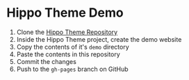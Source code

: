Hippo Theme Demo
================

1. Clone the [Hippo Theme Repository]()
2. Inside the Hippo Theme project, create the demo website
3. Copy the contents of it's `demo` directory
4. Paste the contents in this repository
5. Commit the changes
6. Push to the `gh-pages` branch on GitHub

